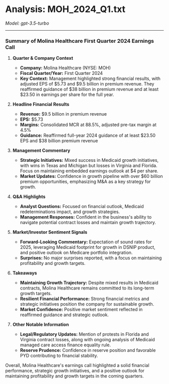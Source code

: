 # Analysis: MOH_2024_Q1.txt

*Model: gpt-3.5-turbo*

---

### Summary of Molina Healthcare First Quarter 2024 Earnings Call

1. **Quarter & Company Context**
   - **Company:** Molina Healthcare (NYSE: MOH)
   - **Fiscal Quarter/Year:** First Quarter 2024
   - **Key Context:** Management highlighted strong financial results, with adjusted EPS of $5.73 and $9.5 billion in premium revenue. They reaffirmed guidance of $38 billion in premium revenue and at least $23.50 in earnings per share for the full year.

2. **Headline Financial Results**
   - **Revenue:** $9.5 billion in premium revenue
   - **EPS:** $5.73
   - **Margins:** Consolidated MCR at 88.5%, adjusted pre-tax margin at 4.5%
   - **Guidance:** Reaffirmed full-year 2024 guidance of at least $23.50 EPS and $38 billion premium revenue

3. **Management Commentary**
   - **Strategic Initiatives:** Mixed success in Medicaid growth initiatives, with wins in Texas and Michigan but losses in Virginia and Florida. Focus on maintaining embedded earnings outlook at $4 per share.
   - **Market Updates:** Confidence in growth pipeline with over $60 billion premium opportunities, emphasizing M&A as a key strategy for growth.

4. **Q&A Highlights**
   - **Analyst Questions:** Focused on financial outlook, Medicaid redeterminations impact, and growth strategies.
   - **Management Responses:** Confident in the business's ability to navigate potential contract losses and maintain growth trajectory.

5. **Market/Investor Sentiment Signals**
   - **Forward-Looking Commentary:** Expectation of sound rates for 2025, leveraging Medicaid footprint for growth in DSNIP product, and positive outlook on Medicare portfolio integration.
   - **Surprises:** No major surprises reported, with a focus on maintaining profitability and growth targets.

6. **Takeaways**
   - **Maintaining Growth Trajectory:** Despite mixed results in Medicaid contracts, Molina Healthcare remains committed to its long-term growth targets.
   - **Resilient Financial Performance:** Strong financial metrics and strategic initiatives position the company for sustainable growth.
   - **Market Confidence:** Positive market sentiment reflected in reaffirmed guidance and strategic outlook.

7. **Other Notable Information**
   - **Legal/Regulatory Updates:** Mention of protests in Florida and Virginia contract losses, along with ongoing analysis of Medicaid managed care access finance equality rule.
   - **Reserve Prudence:** Confidence in reserve position and favorable PYD contributing to financial stability.

Overall, Molina Healthcare's earnings call highlighted a solid financial performance, strategic growth initiatives, and a positive outlook for maintaining profitability and growth targets in the coming quarters.